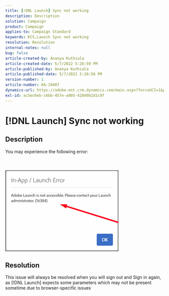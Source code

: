 ```yaml
---
title: [!DNL Launch] Sync not working
description: Description
solution: Campaign
product: Campaign
applies-to: Campaign Standard
keywords: KCS,Launch Sync not working
resolution: Resolution
internal-notes: null
bug: false
article-created-by: Ananya Kuthiala
article-created-date: 5/7/2022 5:26:59 PM
article-published-by: Ananya Kuthiala
article-published-date: 5/7/2022 5:28:58 PM
version-number: 1
article-number: KA-19407
dynamics-url: https://adobe-ent.crm.dynamics.com/main.aspx?forceUCI=1&pagetype=entityrecord&etn=knowledgearticle&id=9d4b1ce5-2ace-ec11-a7b5-0022480a8e40
exl-id: ac5ec6eb-c6bb-457e-a805-42849b2d1c97
---
```

# [!DNL Launch] Sync not working

## Description

You may experience the following error:<br><br> <br><br>![](assets/___92bfb324-2bce-ec11-a7b5-0022480a8e40___.png)

## Resolution


This issue will always be resolved when you will sign out and Sign in again, as [!DNL Launch] expects some parameters which may not be present sometime due to browser-specific issues

